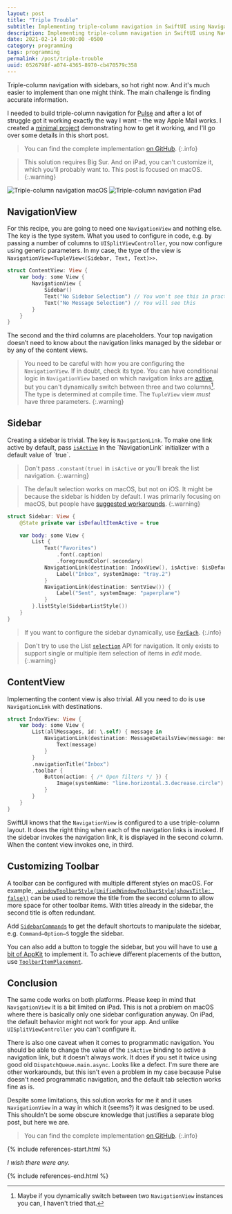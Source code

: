 ```yaml
---
layout: post
title: "Triple Trouble"
subtitle: Implementing triple-column navigation in SwiftUI using NavigationView
description: Implementing triple-column navigation in SwiftUI using NavigationView
date: 2021-02-14 10:00:00 -0500
category: programming
tags: programming
permalink: /post/triple-trouble
uuid: 0526798f-a074-4365-8970-cb470579c358
---
```


Triple-column navigation with sidebars, so hot right now. And it's much easier to implement than one might think. The main challenge is finding accurate information.

I needed to build triple-column navigation for [Pulse](https://github.com/kean/Pulse.git) and after a lot of struggle got it working exactly the way I want – the way Apple Mail works. I created a [minimal project](https://github.com/kean/ThreeColumnNavigation) demonstrating how to get it working, and I'll go over some details in this short post.

> You can find the complete implementation [on GitHub](https://github.com/kean/ThreeColumnNavigation).
{:.info}

> This solution requires Big Sur. And on iPad, you can't customize it, which you'll probably want to. This post is focused on macOS.
{:.warning}

<img alt="Triple-column navigation macOS" class="NewScreenshot" src="{{ site.url }}/images/posts/triple-trouble/macos.png">

<img alt="Triple-column navigation iPad" class="NewScreenshot" src="{{ site.url }}/images/posts/triple-trouble/ipad.png">

## NavigationView

For this recipe, you are going to need one `NavigationView` and nothing else. The key is the type system. What you used to configure in code, e.g. by passing a number of columns to `UISplitViewController`, you now configure using generic parameters. In my case, the type of the view is `NavigationView<TupleView<(Sidebar, Text, Text)>>`.

```swift
struct ContentView: View {
    var body: some View {
        NavigationView {
            Sidebar()
            Text("No Sidebar Selection") // You won't see this in practice (default selection)
            Text("No Message Selection") // You will see this
        }
    }
}
```

The second and the third columns are placeholders. Your top navigation doesn’t need to know about the navigation links managed by the sidebar or by any of the content views.

> You need to be careful with how you are configuring the `NavigationView`. If in doubt, check its type. You can have conditional logic in `NavigationView` based on which navigation links are [active](https://developer.apple.com/documentation/swiftui/navigationlink/init(_:destination:isactive:)-3v44), but you can't dynamically switch between three and two columns[^1]. The type is determined at compile time. The `TupleView` view *must* have three parameters.
{:.warning}

## Sidebar

Creating a sidebar is trivial. The key is `NavigationLink`. To make one link active by default, pass [`isActive`](https://developer.apple.com/documentation/swiftui/navigationlink/init(_:destination:isactive:)-3v44) in the `NavigationLink` initializer with a default value of `true`.

> Don't pass `.constant(true)` in `isActive` or you'll break the list navigation.
{:.warning}

> The default selection works on macOS, but not on iOS. It might be because the sidebar is hidden by default. I was primarily focusing on macOS, but people have [suggested workarounds](https://github.com/Thomvis/Construct/blob/feature/ipad/Construct/App/ColumnNavigationView.swift#L32).
{:.warning}

```swift
struct Sidebar: View {
    @State private var isDefaultItemActive = true

    var body: some View {
        List {
            Text("Favorites")
                .font(.caption)
                .foregroundColor(.secondary)
            NavigationLink(destination: IndoxView(), isActive: $isDefaultItemActive) {
                Label("Inbox", systemImage: "tray.2")
            }
            NavigationLink(destination: SentView()) {
                Label("Sent", systemImage: "paperplane")
            }
        }.listStyle(SidebarListStyle())
    }
}
```

> If you want to configure the sidebar dynamically, use [`ForEach`](https://developer.apple.com/documentation/swiftui/foreach).
{:.info}

> Don't try to use the List [`selection`](https://developer.apple.com/documentation/swiftui/list#topics) API for navigation. It only exists to support single or multiple item selection of items in *edit* mode.
{:.warning}

## ContentView

Implementing the content view is also trivial. All you need to do is use `NavigationLink` with destinations.

```swift
struct IndoxView: View {
    var body: some View {
        List(allMessages, id: \.self) { message in
            NavigationLink(destination: MessageDetailsView(message: message)) {
                Text(message)
            }
        }
        .navigationTitle("Inbox")
        .toolbar {
            Button(action: { /* Open filters */ }) {
                Image(systemName: "line.horizontal.3.decrease.circle")
            }
        }
    }
}
```

SwiftUI knows that the `NavigationView` is configured to a use triple-column layout. It does the right thing when each of the navigation links is invoked. If the sidebar invokes the navigation link, it is displayed in the second column. When the content view invokes one, in third.

## Customizing Toolbar

A toolbar can be configured with multiple different styles on macOS. For example, [`.windowToolbarStyle(UnifiedWindowToolbarStyle(showsTitle: false))`](https://developer.apple.com/documentation/swiftui/unifiedwindowtoolbarstyle) can be used to remove the title from the second column to allow more space for other toolbar items. With titles already in the sidebar, the second title is often redundant.

Add [`SidebarCommands`](https://developer.apple.com/documentation/swiftui/sidebarcommands) to get the default shortcuts to manipulate the sidebar, e.g. `Command–Option–S` toggle the sidebar.

You can also add a button to toggle the sidebar, but you will have to use [a bit of AppKit](https://developer.apple.com/forums/thread/651807) to implement it. To achieve different placements of the button, use [`ToolbarItemPlacement`](https://developer.apple.com/documentation/swiftui/toolbaritemplacement).

## Conclusion

The same code works on both platforms. Please keep in mind that `NavigationView` it is a bit limited on iPad. This is not a problem on macOS where there is basically only one sidebar configuration anyway. On iPad, the default behavior might not work for your app. And unlike `UISplitViewController` you can't configure it.

There is also one caveat when it comes to programmatic navigation. You should be able to change the value of the `isActive` binding to active a navigation link, but it doesn't always work. It does if you set it twice using good old `DispatchQueue.main.async`. Looks like a defect. I'm sure there are other workarounds, but this isn't even a problem in my case because Pulse doesn't need programmatic navigation, and the default tab selection works fine as is.

Despite some limitations, this solution works for me it and it uses `NavigationView` in a way in which it (seems?) it was designed to be used. This shouldn't be some obscure knowledge that justifies a separate blog post, but here we are.

> You can find the complete implementation [on GitHub](https://github.com/kean/ThreeColumnNavigation).
{:.info}


{% include references-start.html %}

*I wish there were any.*

{% include references-end.html %}

[^1]: Maybe if you dynamically switch between two `NavigationView` instances you can, I haven't tried that.

